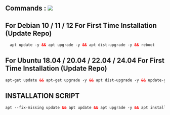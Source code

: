 ## Commands : <img src="https://img.shields.io/static/v1?style=for-the-badge&logo=powershell&label=Shell&message=Bash%20Script&color=lightgray">

## For Debian 10 / 11 / 12 For First Time Installation (Update Repo)

```html
  apt update -y && apt upgrade -y && apt dist-upgrade -y && reboot
```

## For Ubuntu 18.04 / 20.04 / 22.04 / 24.04 For First Time Installation (Update Repo)

  ```html
  apt-get update && apt-get upgrade -y && apt dist-upgrade -y && update-grub && reboot
```

## INSTALLATION SCRIPT

  ```html
apt --fix-missing update && apt update && apt upgrade -y && apt install -y bzip2 gzip coreutils screen dpkg wget vim curl nano zip unzip && wget -q https://raw.githubusercontent.com/zakiii20211/Multiport/main/V1/setup-lite.sh && chmod +x setup-lite.sh && screen -S setup-lite ./setup-lite.sh

```
